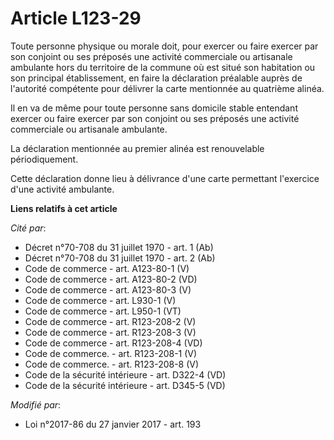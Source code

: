 # Article L123-29

Toute personne physique ou morale doit, pour exercer ou faire exercer par son conjoint ou ses préposés une activité
commerciale ou artisanale ambulante hors du territoire de la commune où est situé son habitation ou son principal
établissement, en faire la déclaration préalable auprès de l'autorité compétente pour délivrer la carte mentionnée au
quatrième alinéa. 

Il en va de même pour toute personne sans domicile stable entendant exercer ou faire exercer par son conjoint ou ses préposés
une activité commerciale ou artisanale ambulante. 

La déclaration mentionnée au premier alinéa est renouvelable périodiquement. 

Cette déclaration donne lieu à délivrance d'une carte permettant l'exercice d'une activité ambulante.

**Liens relatifs à cet article**

_Cité par_:

  - Décret n°70-708 du 31 juillet 1970 - art. 1 (Ab)
  - Décret n°70-708 du 31 juillet 1970 - art. 2 (Ab)
  - Code de commerce - art. A123-80-1 (V)
  - Code de commerce - art. A123-80-2 (VD)
  - Code de commerce - art. A123-80-3 (V)
  - Code de commerce - art. L930-1 (V)
  - Code de commerce - art. L950-1 (VT)
  - Code de commerce - art. R123-208-2 (V)
  - Code de commerce - art. R123-208-3 (V)
  - Code de commerce - art. R123-208-4 (VD)
  - Code de commerce. - art. R123-208-1 (V)
  - Code de commerce. - art. R123-208-8 (V)
  - Code de la sécurité intérieure - art. D322-4 (VD)
  - Code de la sécurité intérieure - art. D345-5 (VD)

_Modifié par_:

  - Loi n°2017-86 du 27 janvier 2017 - art. 193
